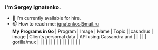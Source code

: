 ### I'm Sergey Ignatenko.
- 🔭 I’m currently available for hire.
- 📫 How to reach me: ignatenkos@mail.ru  
**My Programs in Go**
| Program   | Image                                     | Name                  | Topic                   |
|casndrus   | image                                     | Clients persomal data | API using Cassandra and |
|           |                                           |                       | gorilla/mux             |
|           |                                           |                       |                         |
|           |                                           |                       |                         |
|           |                                           |                       |                         |
